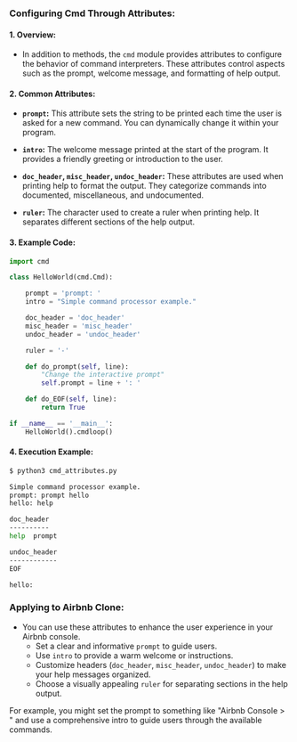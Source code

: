 ### Configuring Cmd Through Attributes:

#### 1. **Overview:**
   - In addition to methods, the `cmd` module provides attributes to configure the behavior of command interpreters. These attributes control aspects such as the prompt, welcome message, and formatting of help output.

#### 2. **Common Attributes:**

   - **`prompt`:** This attribute sets the string to be printed each time the user is asked for a new command. You can dynamically change it within your program.
   
   - **`intro`:** The welcome message printed at the start of the program. It provides a friendly greeting or introduction to the user.
   
   - **`doc_header`, `misc_header`, `undoc_header`:** These attributes are used when printing help to format the output. They categorize commands into documented, miscellaneous, and undocumented.
   
   - **`ruler`:** The character used to create a ruler when printing help. It separates different sections of the help output.

#### 3. **Example Code:**
   ```python
   import cmd

   class HelloWorld(cmd.Cmd):

       prompt = 'prompt: '
       intro = "Simple command processor example."

       doc_header = 'doc_header'
       misc_header = 'misc_header'
       undoc_header = 'undoc_header'

       ruler = '-'

       def do_prompt(self, line):
           "Change the interactive prompt"
           self.prompt = line + ': '

       def do_EOF(self, line):
           return True

   if __name__ == '__main__':
       HelloWorld().cmdloop()
   ```

#### 4. **Execution Example:**
   ```bash
   $ python3 cmd_attributes.py

   Simple command processor example.
   prompt: prompt hello
   hello: help

   doc_header
   ----------
   help  prompt

   undoc_header
   ------------
   EOF

   hello:
   ```

### Applying to Airbnb Clone:

- You can use these attributes to enhance the user experience in your Airbnb console.
  - Set a clear and informative `prompt` to guide users.
  - Use `intro` to provide a warm welcome or instructions.
  - Customize headers (`doc_header`, `misc_header`, `undoc_header`) to make your help messages organized.
  - Choose a visually appealing `ruler` for separating sections in the help output.

For example, you might set the prompt to something like "Airbnb Console > " and use a comprehensive intro to guide users through the available commands.
